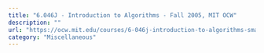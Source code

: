 ```yaml
---
title: "6.046J - Introduction to Algorithms - Fall 2005, MIT OCW"
description: ""
url: "https://ocw.mit.edu/courses/6-046j-introduction-to-algorithms-sma-5503-fall-2005/"
category: "Miscellaneous"
---
```

